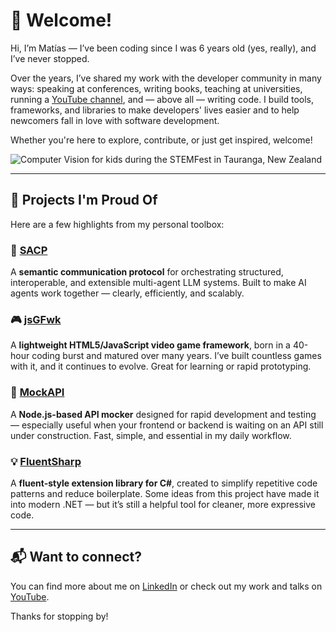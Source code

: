# 👋 Welcome!

Hi, I’m Matías — I’ve been coding since I was 6 years old (yes, really), and I’ve never stopped.

Over the years, I’ve shared my work with the developer community in many ways: speaking at conferences, writing books, teaching at universities, running a [YouTube channel](https://www.youtube.com/c/MatiasIacono), and — above all — writing code. I build tools, frameworks, and libraries to make developers' lives easier and to help newcomers fall in love with software development.

Whether you're here to explore, contribute, or just get inspired, welcome!

![Computer Vision for kids during the STEMFest in Tauranga, New Zealand](https://miacono.files.wordpress.com/2022/01/1642716448830.jpg)

---

## 🚀 Projects I'm Proud Of

Here are a few highlights from my personal toolbox:

### 🔷 [SACP](https://github.com/MatiasIac/SACP)
A **semantic communication protocol** for orchestrating structured, interoperable, and extensible multi-agent LLM systems. Built to make AI agents work together — clearly, efficiently, and scalably.

### 🎮 [jsGFwk](https://github.com/MatiasIac/jsGFwk)
A **lightweight HTML5/JavaScript video game framework**, born in a 40-hour coding burst and matured over many years. I’ve built countless games with it, and it continues to evolve. Great for learning or rapid prototyping.

### 🧪 [MockAPI](https://github.com/MatiasIac/mockapi)
A **Node.js-based API mocker** designed for rapid development and testing — especially useful when your frontend or backend is waiting on an API still under construction. Fast, simple, and essential in my daily workflow.

### 💡 [FluentSharp](https://github.com/MatiasIac/fluentsharp)
A **fluent-style extension library for C#**, created to simplify repetitive code patterns and reduce boilerplate. Some ideas from this project have made it into modern .NET — but it’s still a helpful tool for cleaner, more expressive code.

---

## 📬 Want to connect?

You can find more about me on [LinkedIn](https://www.linkedin.com/in/matiasiacono/) or check out my work and talks on [YouTube](https://www.youtube.com/c/MatiasIacono).

Thanks for stopping by!
